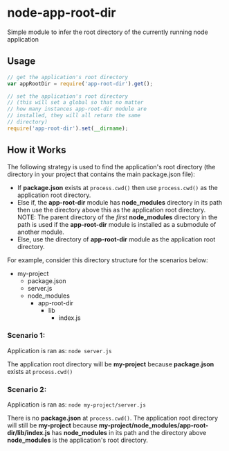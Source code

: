 node-app-root-dir
=================

Simple module to infer the root directory of the currently running node application

## Usage
```javascript
// get the application's root directory
var appRootDir = require('app-root-dir').get();

// set the application's root directory
// (this will set a global so that no matter
// how many instances app-root-dir module are
// installed, they will all return the same
// directory)
require('app-root-dir').set(__dirname);
```


## How it Works
The following strategy is used to find the application's root directory (the directory in your project that contains the main package.json file):

* If **package.json** exists at `process.cwd()` then use `process.cwd()` as the application root directory.
* Else if, the **app-root-dir** module has **node_modules** directory in its path then use the directory above this as the application root directory. NOTE: The parent directory of the _first_ **node_modules** directory in the path is used if the **app-root-dir** module is installed as a submodule of another module.
* Else, use the directory of **app-root-dir** module as the application root directory.

For example, consider this directory structure for the scenarios below:
+ my-project
  + package.json
  + server.js
  + node_modules
    + app-root-dir
      + lib
        + index.js

### Scenario 1:
Application is ran as:
`node server.js`

The application root directory will be **my-project** because **package.json** exists at `process.cwd()`

### Scenario 2:
Application is ran as:
`node my-project/server.js`

There is no **package.json** at `process.cwd()`. The application root directory will still be **my-project** because **my-project/node_modules/app-root-dir/lib/index.js** has **node_modules** in its path and the directory above **node_modules** is the application's root directory.
